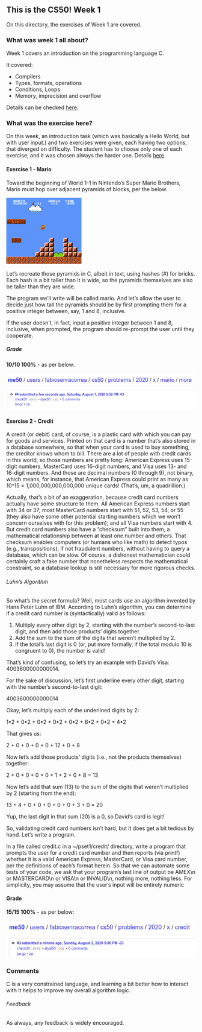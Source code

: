 ## This is the CS50! Week 1

On this directory, the exercises of Week 1 are covered.

### What was week 1 all about?

Week 1 covers an introduction on the programming language C.

It covered:

* Compilers
* Types, formats, operations
* Conditions, Loops
* Memory, imprecision and overflow

Details can be checked [here](https://cs50.harvard.edu/x/2020/notes/1/#memory-imprecision-and-overflow).

### What was the exercise here?

On this week, an introduction task (which was basically a Hello World, but with user input.) and two exercises were given, each having two options, that diverged on difficulty. The student has to choose only one of each exercise, and it was chosen always the harder one. Details [here](https://cs50.harvard.edu/x/2020/psets/1/).

#### Exercise 1 - Mario

Toward the beginning of World 1-1 in Nintendo’s Super Mario Brothers, Mario must hop over adjacent pyramids of blocks, per the below.

![Mario](/Week_1_C/pyramids.png)

Let’s recreate those pyramids in C, albeit in text, using hashes (#) for bricks. Each hash is a bit taller than it is wide, so the pyramids themselves are also be taller than they are wide.

The program we’ll write will be called mario. And let’s allow the user to decide just how tall the pyramids should be by first prompting them for a positive integer between, say, 1 and 8, inclusive.

If the user doesn’t, in fact, input a positive integer between 1 and 8, inclusive, when prompted, the program should re-prompt the user until they cooperate.

##### Grade

**10/10 100%** - as per below:

![mario grade](/Week_1_C/mario10.png)

#### Exercise 2 - Credit

A credit (or debit) card, of course, is a plastic card with which you can pay for goods and services. Printed on that card is a number that’s also stored in a database somewhere, so that when your card is used to buy something, the creditor knows whom to bill. There are a lot of people with credit cards in this world, so those numbers are pretty long: American Express uses 15-digit numbers, MasterCard uses 16-digit numbers, and Visa uses 13- and 16-digit numbers. And those are decimal numbers (0 through 9), not binary, which means, for instance, that American Express could print as many as 10^15 = 1,000,000,000,000,000 unique cards! (That’s, um, a quadrillion.)

Actually, that’s a bit of an exaggeration, because credit card numbers actually have some structure to them. All American Express numbers start with 34 or 37; most MasterCard numbers start with 51, 52, 53, 54, or 55 (they also have some other potential starting numbers which we won’t concern ourselves with for this problem); and all Visa numbers start with 4. But credit card numbers also have a “checksum” built into them, a mathematical relationship between at least one number and others. That checksum enables computers (or humans who like math) to detect typos (e.g., transpositions), if not fraudulent numbers, without having to query a database, which can be slow. Of course, a dishonest mathematician could certainly craft a fake number that nonetheless respects the mathematical constraint, so a database lookup is still necessary for more rigorous checks.

###### Luhn’s Algorithm

So what’s the secret formula? Well, most cards use an algorithm invented by Hans Peter Luhn of IBM. According to Luhn’s algorithm, you can determine if a credit card number is (syntactically) valid as follows:

1. Multiply every other digit by 2, starting with the number’s second-to-last digit, and then add those products’ digits together.
2. Add the sum to the sum of the digits that weren’t multiplied by 2.
3. If the total’s last digit is 0 (or, put more formally, if the total modulo 10 is congruent to 0), the number is valid!

That’s kind of confusing, so let’s try an example with David’s Visa: 4003600000000014.

For the sake of discussion, let’s first underline every other digit, starting with the number’s second-to-last digit:

4003600000000014

Okay, let’s multiply each of the underlined digits by 2:

1•2 + 0•2 + 0•2 + 0•2 + 0•2 + 6•2 + 0•2 + 4•2

That gives us:

2 + 0 + 0 + 0 + 0 + 12 + 0 + 8

Now let’s add those products’ digits (i.e., not the products themselves) together:

2 + 0 + 0 + 0 + 0 + 1 + 2 + 0 + 8 = 13

Now let’s add that sum (13) to the sum of the digits that weren’t multiplied by 2 (starting from the end):

13 + 4 + 0 + 0 + 0 + 0 + 0 + 3 + 0 = 20

Yup, the last digit in that sum (20) is a 0, so David’s card is legit!

So, validating credit card numbers isn’t hard, but it does get a bit tedious by hand. Let’s write a program.

In a file called credit.c in a ~/pset1/credit/ directory, write a program that prompts the user for a credit card number and then reports (via printf) whether it is a valid American Express, MasterCard, or Visa card number, per the definitions of each’s format herein. So that we can automate some tests of your code, we ask that your program’s last line of output be AMEX\n or MASTERCARD\n or VISA\n or INVALID\n, nothing more, nothing less. For simplicity, you may assume that the user’s input will be entirely numeric

#### Grade

**15/15 100%** - as per below:

![credit grade](/Week_1_C/credit_grade.png)

### Comments

C is a very constrained language, and learning a bit better how to interact with it helps to improve my overall algorithm logic.

###### Feedback

As always, any feedback is widely encouraged.